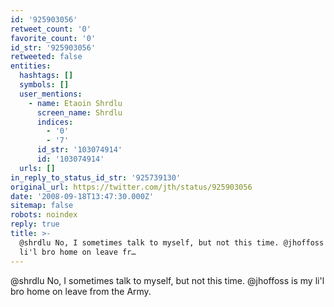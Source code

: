 ```yaml
---
id: '925903056'
retweet_count: '0'
favorite_count: '0'
id_str: '925903056'
retweeted: false
entities:
  hashtags: []
  symbols: []
  user_mentions:
    - name: Etaoin Shrdlu
      screen_name: Shrdlu
      indices:
        - '0'
        - '7'
      id_str: '103074914'
      id: '103074914'
  urls: []
in_reply_to_status_id_str: '925739130'
original_url: https://twitter.com/jth/status/925903056
date: '2008-09-18T13:47:30.000Z'
sitemap: false
robots: noindex
reply: true
title: >-
  @shrdlu No, I sometimes talk to myself, but not this time. @jhoffoss is my
  li'l bro home on leave fr…
---
```


@shrdlu No, I sometimes talk to myself, but not this time. @jhoffoss is my li'l bro home on leave from the Army.